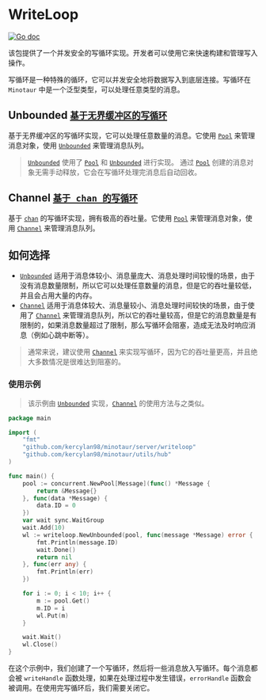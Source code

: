 # WriteLoop

[![Go doc](https://img.shields.io/badge/go.dev-reference-brightgreen?logo=go&logoColor=white&style=flat)](https://pkg.go.dev/github.com/kercylan98/minotaur/server/writeloop)

该包提供了一个并发安全的写循环实现。开发者可以使用它来快速构建和管理写入操作。

写循环是一种特殊的循环，它可以并发安全地将数据写入到底层连接。写循环在 `Minotaur` 中是一个泛型类型，可以处理任意类型的消息。

## Unbounded [`基于无界缓冲区的写循环`](https://pkg.go.dev/github.com/kercylan98/minotaur/server/writeloop#Unbounded)

基于无界缓冲区的写循环实现，它可以处理任意数量的消息。它使用 [`Pool`](https://pkg.go.dev/github.com/kercylan98/minotaur/utils/concurrent#Pool) 来管理消息对象，使用 [`Unbounded`](https://pkg.go.dev/github.com/kercylan98/minotaur/utils/buffer#Unbounded) 来管理消息队列。

> [`Unbounded`](https://pkg.go.dev/github.com/kercylan98/minotaur/server/writeloop#Unbounded) 使用了 [`Pool`](https://pkg.go.dev/github.com/kercylan98/minotaur/utils/concurrent#Pool) 和 [`Unbounded`](https://pkg.go.dev/github.com/kercylan98/minotaur/utils/buffer#Unbounded) 进行实现。
> 通过 [`Pool`](https://pkg.go.dev/github.com/kercylan98/minotaur/utils/concurrent#Pool) 创建的消息对象无需手动释放，它会在写循环处理完消息后自动回收。

## Channel [`基于 chan 的写循环`](https://pkg.go.dev/github.com/kercylan98/minotaur/server/writeloop#Channel)

基于 [`chan`](https://pkg.go.dev/builtin#chan) 的写循环实现，拥有极高的吞吐量。它使用 [`Pool`](https://pkg.go.dev/github.com/kercylan98/minotaur/utils/concurrent#Pool) 来管理消息对象，使用 [`Channel`](https://pkg.go.dev/builtin#chan) 来管理消息队列。

## 如何选择
- [`Unbounded`](https://pkg.go.dev/github.com/kercylan98/minotaur/server/writeloop#Unbounded) 适用于消息体较小、消息量庞大、消息处理时间较慢的场景，由于没有消息数量限制，所以它可以处理任意数量的消息，但是它的吞吐量较低，并且会占用大量的内存。
- [`Channel`](https://pkg.go.dev/github.com/kercylan98/minotaur/server/writeloop#Channel) 适用于消息体较大、消息量较小、消息处理时间较快的场景，由于使用了 [`Channel`](https://pkg.go.dev/builtin#chan) 来管理消息队列，所以它的吞吐量较高，但是它的消息数量是有限制的，如果消息数量超过了限制，那么写循环会阻塞，造成无法及时响应消息（例如心跳中断等）。

> 通常来说，建议使用 [`Channel`](https://pkg.go.dev/github.com/kercylan98/minotaur/server/writeloop#Channel) 来实现写循环，因为它的吞吐量更高，并且绝大多数情况是很难达到阻塞的。
### 使用示例
> 该示例由 [`Unbounded`](https://pkg.go.dev/github.com/kercylan98/minotaur/server/writeloop#Unbounded) 实现，[`Channel`](https://pkg.go.dev/github.com/kercylan98/minotaur/server/writeloop#Channel) 的使用方法与之类似。

```go
package main

import (
	"fmt"
	"github.com/kercylan98/minotaur/server/writeloop"
	"github.com/kercylan98/minotaur/utils/hub"
)

func main() {
	pool := concurrent.NewPool[Message](func() *Message {
		return &Message{}
	}, func(data *Message) {
		data.ID = 0
	})
	var wait sync.WaitGroup
	wait.Add(10)
	wl := writeloop.NewUnbounded(pool, func(message *Message) error {
		fmt.Println(message.ID)
		wait.Done()
		return nil
	}, func(err any) {
		fmt.Println(err)
	})

	for i := 0; i < 10; i++ {
		m := pool.Get()
		m.ID = i
		wl.Put(m)
	}

	wait.Wait()
	wl.Close()
}
```

在这个示例中，我们创建了一个写循环，然后将一些消息放入写循环。每个消息都会被 `writeHandle` 函数处理，如果在处理过程中发生错误，`errorHandle` 函数会被调用。在使用完写循环后，我们需要关闭它。